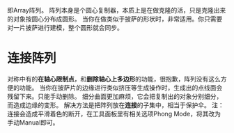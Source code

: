 即Array阵列。
阵列本身是个圆心复制器，本质上是在做克隆的活，只是克隆出来的对象按圆心分布成圆形。
当你在做类似于披萨的形状时，非常适用。你只需要对一片披萨进行建模，整个圆形就会同步。

# 连接阵列
对称中有的**在轴心限制点**，和**删除轴心上多边形**的功能，很抱歉，阵列没有这么方便的功能。
当你在披萨片的边缘进行类似挤压等生成操作时，生成出的点线面会残留下来。只能手动删除。
细分曲面更加麻烦，它会把复制出的对象分别细分，而造成边缘的变形。
解决方法是把阵列放在**连接**的子集中，相当于保护伞。
注：连接会造成平滑着色的断开，在工具面板里有相关选项Phong Mode，将其改为手动Manual即可。